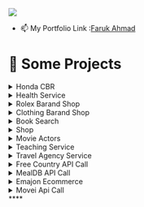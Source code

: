 
<!-- ![https://farukahmad.netlify.app/](./images/Faruk_linked.png)-->
![](https://komarev.com/ghpvc/?username=farukwebcode21)

<!-- 
- 👋 Hi, I’m Faruk Ahmad
- 👀 I’m love ...coding
- 🌱 I’m currently Searching Intern -->
- 📫 My Portfolio Link :[Faruk Ahmad](https://farukahmad.netlify.app/)

<!---
farukwebcode21/farukwebcode21 is a ✨ special ✨ repository because its `README.md` (this file) appears on your GitHub profile.
You can click the Preview link to take a look at your changes.
--->
<!-- ![farukwebcode21's GitHub stats](https://github-readme-stats.vercel.app/api?username=farukwebcode21&show_icons=true&theme=radical)
[![Top Langs](https://github-readme-stats.vercel.app/api/top-langs/?username=farukwebcode21
)](https://github.com/farukwebcode21/github-readme-stats)

[![Facebook Badge](https://img.shields.io/badge/Facebook-1877F2?style=for-the-badge&logo=facebook&logoColor=white)](https://www.facebook.com/faruk.shadin)
[![Linkedin Badge](https://img.shields.io/badge/LinkedIn-0077B5?style=for-the-badge&logo=linkedin&logoColor=white)](https://www.linkedin.com/in/faruk-ahmad-0795bbaa/)
[![Discord Badge](https://img.shields.io/badge/Discord-7289DA?style=for-the-badge&logo=discord&logoColor=white)]()
[![Github Badge](https://img.shields.io/badge/GitHub-100000?style=for-the-badge&logo=github&logoColor=white)](https://github.com/farukwebcode21)
[![Instagram Badge](https://img.shields.io/badge/Instagram-E4405F?style=for-the-badge&logo=instagram&logoColor=white)]() -->





# 🚀 Some Projects


<details>
<summary>Honda CBR </summary>
  
  1. Live Demo: https://cbr300.netlify.app/
  2. Technology: HTML, CSS, Bootstrap
 </details>
 
 <details>
<summary>Health Service </summary>
  
  1. Live Demo: https://health-care-5b2d5.web.app/
  2. Technology: HTML, CSS, Bootstrap, React, Firebase, React-Router
 </details>
 
 <details>
<summary>Rolex Barand Shop </summary>
  
  1. Live Demo: https://nish-website-9cda1.web.app/
  2. Technology: HTML, CSS, Bootstrap, React, Firebase, React-Router, Node, MongoDB, 
 </details>
 
  <details>
  
<summary>Clothing Barand Shop </summary>
  
  1. Live Demo: https://react-firebase-authenatication.web.app/
  2. Technology: HTML, CSS, Bootstrap, React, Firebase, React-Router, Node, MongoDB, 
 </details>
 
  <details>
<summary>Book Search </summary>
  
  1. Live Demo: https://sleepy-pike-e1641e.netlify.app/
  2. Technology: HTML, CSS, Javascript
 </details>
 
  <details>
<summary> Shop </summary>
  
  1. Live Demo: https://hardcore-mccarthy-0302e6.netlify.app/
  2. Technology: HTML, CSS, Bootstrap, Javascript
 </details>
 
  <details>
<summary>Movie Actors </summary>
  
  1. Live Demo: https://bahabuli-3.netlify.app/
  2. Technology: HTML, CSS, Bootstrap, React, 
 </details>
 
   <details>
<summary>Teaching Service </summary>
  
  1. Live Demo: https://dreamy-bardeen-40d165.netlify.app/
  2. Technology: HTML, CSS, Bootstrap, React, 
 </details>
 
  <details>
<summary>Travel Agency Service </summary>
  
  1. Live Demo: https://fir-login-e47cc.web.app/
  2. Technology: HTML, CSS, Bootstrap, React, 
 </details>
 
 
  <details>
<summary>Free Country API Call </summary>
  
  1. Live Demo:https://country-api-v3.pages.dev/ 
  2. Technology: HTML, CSS, Bootstrap, Javascript, 
 </details>
 
  <details>
<summary>MealDB API Call </summary>
  
  1. Live Demo: https://mealdb-tailwindcss.pages.dev/home
  2. Technology: HTML, CSS, Bootstrap, Javascript, 
 </details>
 
  <details>
<summary> Emajon Ecommerce</summary>
  
  1. Live Demo: https://emajon-test.pages.dev/
  2. Technology: HTML, CSS, Bootstrap, Javascript, 
 </details>
 
 
  <details>
<summary> Movei Api Call</summary>
  
  1. Live Demo: https://farukwebcode21.github.io/movie/index.html
  2. Technology: HTML, CSS, Bootstrap, Javascript, 
 </details>****



















